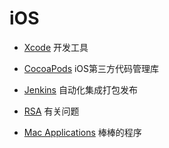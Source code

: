 # iOS

- [Xcode](https://github.com/yimiaodaren/JustLearning/tree/master/iOS/Xcode "Xcode") 开发工具

- [CocoaPods](https://github.com/yimiaodaren/JustLearning/tree/master/iOS/CocoaPods "CocoaPods") iOS第三方代码管理库

- [Jenkins](https://github.com/yimiaodaren/JustLearning/tree/master/iOS/Jenkins "Jenkins") 自动化集成打包发布

- [RSA](/RSA "RSA") 有关问题

- [Mac Applications](MacApp "Mac") 棒棒的程序